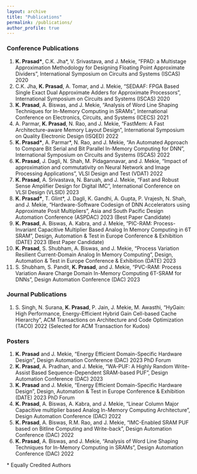 ```yaml
---
layout: archive
title: "Publications"
permalink: /publications/
author_profile: true
---
```


### Conference Publications
<ol>
  <li><strong>K. Prasad*</strong>, C.K. Jha*, V. Srivastava, and J. Mekie, “FPAD: a Multistage Approximation Methodology for Designing Floating Point Approximate Dividers”, International Symposium on Circuits and Systems (ISCAS) 2020</li>
  <li>C.K. Jha, <strong>K. Prasad</strong>, A. Tomar, and J. Mekie, “SEDAAF: FPGA Based Single Exact Dual Approximate Adders for Approximate Processors”, International Symposium on Circuits and Systems (ISCAS) 2020</li>
  <li><strong>K. Prasad</strong>, A. Biswas, and J. Mekie, “Analysis of Word Line Shaping Techniques for In-Memory Computing in SRAMs”, International Conference on Electronics, Circuits, and Systems (ICECS) 2021</li>
  <li>A. Parmar, <strong>K. Prasad</strong>, N. Rao, and J. Mekie, “FastMem: A Fast Architecture-aware Memory Layout Design”, International Symposium on Quality Electronic Design (ISQED) 2022</li>
  <li><strong>K. Prasad*</strong>, A. Parmar*, N. Rao, and J. Mekie, “An Automated Approach to Compare Bit Serial and Bit Parallel In-Memory Computing for DNN”, International Symposium on Circuits and Systems (ISCAS) 2022</li>
  <li><strong>K. Prasad</strong>, J. Dagli, N. Shah, M. Pidagannavar, and J. Mekie, “Impact of approximation and commutativity on Neural Network and Image Processing Applications”, VLSI Design and Test (VDAT) 2022</li>
  <li><strong>K. Prasad</strong>, A. Srivastava, N. Baruah, and J. Mekie, “Fast and Robust Sense Amplifier Design for Digital IMC”, International Conference on VLSI Design (VLSID) 2023</li>
  <li><strong>K. Prasad*</strong>, T. Glint*, J. Dagli, K. Gandhi, A. Gupta, P. Vrajesh, N. Shah, and J. Mekie, “Hardware-Software Codesign of DNN Accelerators using Approximate Posit Multipliers”, Asia and South Pacific Design Automation Conference (ASPDAC) 2023 (Best Paper Candidate)</li>
  <li><strong>K. Prasad</strong>, A. Biswas, A. Kabra, and J. Mekie, “PIC-RAM: Process-Invariant Capacitive Multiplier Based Analog In Memory Computing in 6T SRAM”, Design, Automation & Test in Europe Conference & Exhibition (DATE) 2023 (Best Paper Candidate)</li>
  <li><strong>K. Prasad</strong>, S. Shubham, A. Biswas, and J. Mekie, “Process Variation Resilient Current-Domain Analog In Memory Computing”, Design, Automation & Test in Europe Conference & Exhibition (DATE) 2023</li>
  <li>S. Shubham, S. Pandit, <strong>K. Prasad</strong>, and J. Mekie, “PVC-RAM: Process Variation Aware Charge Domain In-Memory Computing 6T-SRAM for DNNs”, Design Automation Conference (DAC) 2023</li>
</ol>

### Journal Publications
<ol>
  <li>S. Singh, N. Surana, <strong>K. Prasad</strong>, P. Jain, J. Mekie, M. Awasthi, “HyGain: High Performance, Energy-Efficient Hybrid Gain Cell-based Cache Hierarchy”, ACM Transactions on Architecture and Code Optimization (TACO) 2022 (Selected for ACM Transaction for Kudos)</li>
</ol>

### Posters
<ol>
  <li><strong>K. Prasad</strong> and J. Mekie, “Energy Efficient Domain-Specific Hardware Design”, Design Automation Conference (DAC) 2023 PhD Forum</li>
  <li><strong>K. Prasad</strong>, A. Pradhan, and J. Mekie, “WA-PUF: A Highly Random Write-Assist Based Sequence-Dependent SRAM-based PUF”, Design Automation Conference (DAC) 2023</li>
  <li><strong>K. Prasad</strong> and J. Mekie, “Energy Efficient Domain-Specific Hardware Design”, Design, Automation & Test in Europe Conference & Exhibition (DATE) 2023 PhD Forum</li>
  <li><strong>K. Prasad</strong>, A. Biswas, A. Kabra, and J. Mekie, “Linear Column Major Capacitive multiplier based Analog In-Memory Computing Architecture”, Design Automation Conference (DAC) 2022</li>
  <li><strong>K. Prasad</strong>, A. Biswas, R.M. Rao, and J. Mekie, “IMC-Enabled SRAM PUF based on Bitline Computing and Write-back”, Design Automation Conference (DAC) 2022</li>
  <li><strong>K. Prasad</strong>, A. Biswas, and J. Mekie, “Analysis of Word Line Shaping Techniques for In-Memory Computing in SRAMs”, Design Automation Conference (DAC) 2022</li>
</ol>

\* Equally Credited Authors



